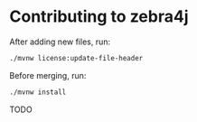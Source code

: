 # Contributing to zebra4j

After adding new files, run:

```bash
./mvnw license:update-file-header
```

Before merging, run:

```bash
./mvnw install
```

TODO
